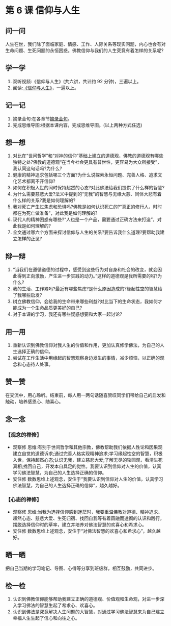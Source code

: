
# 第 6 课 信仰与人生

## 问一问

人生在世，我们除了面临家庭、情感、工作、人际关系等现实问题，内心也会有对生命问题、生死问题的永恒困惑。佛教信仰与我们的人生究竟有着怎样的关系呢?

## 学一学

1. 观听视频:《信仰与人生》(共六讲，共计约 92 分钟)，三遍以上。
2. 阅读:[《信仰与人生》](text)，一遍以上。

## 记一记

1. 摘录金句:在各章节[摘录金句](note)。
2. 完成思维导图:根据本课内容，完成思维导图。(以上两种方式任选)

## 想一想

1. 对比在“世间哲学”和“对神的信仰”基础上建立的道德观，佛教的道德观有哪些独特之处?佛教的道德观“在当今社会更具有普世性，更容易为大众所接受”，我认同这句话吗?为什么?
2. 健康的精神追求包括哪三个方面?为什么说探索永恒问题、完善人格、追求文化艺术都离不开信仰?
3. 如何在积极入世的同时保持超然的心态?对此佛法给我们提供了什么样的智慧?
4. 为什么需要慈悲大爱?法义中提到的“无我”的智慧与无缘大慈、同体大悲有着什么样的关系?我是如何理解的?
5. 我对死亡产生过焦虑和恐惧吗?佛教是如何认识死亡的?“真正的修行人，时时都在为死亡做准备”，对此我是如何理解的?
6. 现代人的精神困惑有哪些?“人也是一个产品，需要通过正确方法来打造”，对此我是如何理解的?
7. 全文通过哪六个方面来探讨信仰与人生的关系?要告诉我什么道理?要帮助我建立怎样的正见?

## 辩一辩

1. “当我们在遵循道德的过程中，感受到这些行为对自身和社会的改变，就会因此得到正向激励，产生进一步实践的动力。”这样的道德观是我所需要的吗?为什么?
2. 我的生活、工作累吗?最近有哪些焦虑?是什么原因造成的?缘起性空的智慧给了我哪些启发?
3. 树立佛教信仰，会给我的生命带来哪些利益?对比当下的生命状态，我如何才能成为一个生命品质更美好的自己?
4. 对于本课的学习，我还有哪些疑惑想要和大家一起讨论?

## 用一用

1. 重新认识到佛教信仰对我人生的价值和作用，更加认真修学佛法，为自己的人生选择正确的信仰。
2. 尝试在工作生活中用缘起的智慧观察身边发生的事情，减少烦恼，以正确的观念和心态待人处事。

## 赞一赞

在交流中，用心聆听。结束前，每人用一两句话随喜赞叹同学们带给自己的启发和触动，培养感恩心、随喜心。

## 念一念

### 【观念的禅修】

  - 观察修
    思维:有别于世间哲学和其他宗教，佛教帮助我们依据人性论和因果观建立自觉的道德诉求;通过完善人格实现精神追求;学习缘起性空的智慧，积极入世，保持超然心态;认识无我，建立慈悲大爱;了解无尽的轮回观，看清生死真相;找回自己，开发本自具足的觉性。我要认识到信仰对人生的价值，认真学习佛法智慧，为自己的人生选择正确的信仰。
  - 安住修
    数数思维上述观念，安住于“我要认识到信仰对人生的价值，认真学习佛法智慧，为自己的人生选择正确的信仰”，越久越好。

### 【心态的禅修】

  - 观察修
    思维:当我为选择信仰感到迷茫时，我要重温佛教对道德、精神追求、超然心态、慈悲大爱、生死归宿、找回自我等有着圆融而透彻的认识和践行，摆脱选择信仰时的草率，建立并培养对佛法智慧的欢喜心和希求心。
  - 安住修
    数数思维上述观念，安住于“对佛法智慧的欢喜心和希求心”，越久越好。

## 晒一晒

把自己当期的学习笔记、导图、心得等分享到班级群，相互鼓励，共同进步。

## 检一检

1. 认识到佛教信仰能够帮助我建立正确的道德观、价值观和生命观，对进一步深入学习佛法的智慧生起了希求心、欢喜心。
2. 认识到佛法是究竟解决人生问题的大智慧，对通过学习佛法智慧来为自己建立幸福人生生起了信心和向往之心。
